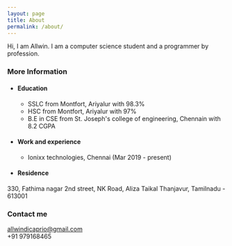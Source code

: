 ```yaml
---
layout: page
title: About
permalink: /about/
---
```


Hi, I am Allwin. I am a computer science student and a programmer by profession. 

### More Information

* #### Education
  * SSLC from Montfort, Ariyalur with 98.3%
  * HSC from Montfort, Ariyalur with 97%
  * B.E in CSE from St. Joseph's college of engineering, Chennain with 8.2 CGPA

* #### Work and experience
  * Ionixx technologies, Chennai (Mar 2019 - present)
  
* #### Residence


330, Fathima nagar 2nd street,
NK Road, Aliza Taikal
Thanjavur,
Tamilnadu - 613001
### Contact me <i class="fa fa-address-book" style="font-size:36px; color:#15ABF7"></i>

<i class="fa fa-envelope" aria-hidden="true"></i> [allwindicaprio@gmail.com](mailto:allwindicaprio@gmail.com)
<br>
<i class="fa fa-mobile" aria-hidden="true"></i>   +91 979168465
